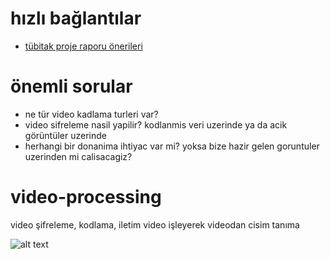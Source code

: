 # hızlı bağlantılar
* [tübitak proje raporu önerileri](01-tübitak-proje-raporu.md)


# önemli sorular
* ne tür video kadlama turleri var?
* video sifreleme nasil yapilir? kodlanmis veri uzerinde ya da acik görüntüler uzerinde
* herhangi bir donanima ihtiyac var mi? yoksa bize hazir gelen goruntuler uzerinden mi calisacagiz?

# video-processing
video şifreleme, kodlama, iletim  video işleyerek videodan cisim tanıma

![alt text](https://github.com/zyavuz610/video-processing/blob/master/Documents/Diagram1.png)
